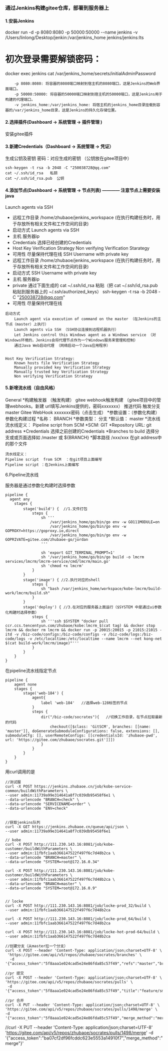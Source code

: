 ### 通过Jenkins构建gitee仓库，部署到服务器上

#### 1.安装Jenkins
docker run -d -p 8080:8080 -p 50000:50000  --name jenkins   -v /Users/linlong/Desktop/jenkin:/var/jenkins_home jenkins/jenkins:lts

# 初次登录需要解锁密码：
docker exec jenkins cat /var/jenkins_home/secrets/initialAdminPassword

```
    -p 8080:8080: 将容器的8080端口映射到宿主机的8080端口，这是Jenkins的Web界面端口。
    -p 50000:50000: 将容器的50000端口映射到宿主机的50000端口，这是Jenkins用于构建的代理端口。
    -v jenkins_home:/var/jenkins_home: 将宿主机的jenkins_home目录挂载到容器的/var/jenkins_home目录，这是Jenkins的持久化存储位置。
```


#### 2.选择插件(Dashboard ->  系统管理  ->  插件管理 )
安装gitee插件


#### 3.新建Credentials（Dashboard ->  系统管理  ->  凭证）
生成公钥及密钥 
密码：对应生成的密钥  （公钥放在gitee项目中）
```
ssh-keygen -t rsa -b 2048 -C "250038728@qq.com"
cat ~/.ssh/id_rsa   私钥
cat ~/.ssh/id_rsa.pub  公钥
```



#### 4.添加节点(Dashboard ->  系统管理  ->  节点列表) ———— 注意节点上需要安装java
Launch agents via SSH
* 远程工作目录  /home/zhubaoe/jenkins_workspace  (在执行构建任务时，用于存放所有相关文件和工作空间的目录)
* 启动方式   Launch agents via SSH
* 主机    服务器ip
* Credentials  选择已经创建的Credentials
*  Host Key Verification Strategy    Non verifying Verification Starategy
* 可用性  尽量保持代理在线
SSH Username with private key
* 远程工作目录  /home/zhubaoe/jenkins_workspace  (在执行构建任务时，用于存放所有相关文件和工作空间的目录)
* 启动方式   SSH Username with private key
* 主机     服务器ip
* private 通过下面生成的 cat ~/.ssh/id_rsa 粘贴（把 cat ~/.ssh/id_rsa.pub 粘贴到服务器上的 ~/.ssh/authorized_keys）
    ssh-keygen -t rsa -b 2048 -C "250038728@qq.com"
* 可用性  尽量保持代理在线
```
启动方式
    Launch agent via execution of command on the master （在Jenkins的主节点（master）上执行）
    Launch agents via SSH （SSH协议连接到远程机器执行）
    Let Jenkins control this Windows agent as a Windows service （对Windows环境的，Jenkins会将代理节点作为一个Windows服务来管理和控制）
    通过Java Web启动代理 （网络启动一个Java应用程序）


Host Key Verification Strategy:
    Known hosts file Verification Strategy
    Manually provided key Verification Strategy  
    Manually trusted key Verification Strategy
    Non verifying Verification Strategy
```



#### 5.新增流水线（自由风格）
General
    *构建触发器 （触发构建）
            gitee webhook触发构建  （gitee项目中的管理webhooks。新建 url填写Jenkins提供的，密码xxxxxxx）
            推送代码
            触发分支 master
            Gitee WebHook xxxxxxx密码（点击生成）
    *参数设置：（参数化构建）
			参数化构建过程
			*名称： BRANCH	
			*参数类型： 分支
			*默认值： master
    *流水线
			流水线定义： Pipeline script  from SCM
			*SCM: GIT
			*Repository URL:     git address
			*Credentials  选择之前创建的Credentials
			*Branches to build   选择分支或或页面选择如      /master   或  ${BRANCH}
			*脚本路径 /xxx/xxx    在git address中的那个文件
```
流水线定义：
Pipeline script  from SCM  ：在git项目上面编写
Pipeline script ：在Jenkins上面编写
```



6.Pipeline流水线

服务器是通过参数化构建时选择参数
```
pipeline {
  agent any 
    stages {
        stage('build') {  //1.文件打包
            steps {
                sh '''
                    /var/jenkins_home/go/bin/go env -w GO111MODULE=on
                    /var/jenkins_home/go/bin/go env -w GOPROXY=https://goproxy.io,direct
                    /var/jenkins_home/go/bin/go env -w GOPRIVATE=gitee.com/zhubaoe-go/jordan
                '''
                
                sh 'export GIT_TERMINAL_PROMPT=1'
                sh '/var/jenkins_home/go/bin/go build -o lmcrm services/lmcrm/lmcrm-service/cmd/lmcrm/main.go'
                sh 'chmod +x lmcrm'
            }
        }
        stage('image') { //2.执行对应的shell
            steps {
                sh "bash /var/jenkins_home/workspace/kobe-lmcrm/build-work/lmcrm/build.sh"
            }
        }
        stage('deploy') { //3.在对应的服务器上面运行（$SYSTEM 中是通过ui参数化构建时选择参数）
            steps {
                sh '''ssh $SYSTEM "docker pull ccr.ccs.tencentyun.com/zhubaoe/kobe:lmcrm_$(cat tag) && docker stop lmcrm && docker rm lmcrm && docker run -p 20015:20015 -p 21015:21015 -itd -v /biz-code/configs:/biz-code/configs -v /biz-code/logs:/biz-code/logs -v /etc/localtime:/etc/localtime --name lmcrm --net kong-net $(cat build-work/lmcrm/image)"'''
            }
        }
    }
}
```

在pipeline流水线指定节点
```
pipeline {
    agent none
    stages {
        stage('web-184') {
            agent{
                label 'web-184'   //选择web-128标签的节点
            }
            steps {
                dir("/biz-code/socrates"){   //切换工作目录，在节点拉取最新的代码
                    checkout([$class: 'GitSCM', branches: [[name: 'master']], doGenerateSubmoduleConfigurations: false, extensions: [],  submoduleCfg: [], userRemoteConfigs: [[credentialsId: 'zhubaoe-pwd', url: 'https://gitee.com/zhubaoe/socrates.git']]])
                }
            }
        }
    }
}
```

用curl调用的是
```
//测试服
curl -X POST https://jenkins.zhubaoe.cn/job/kobe-service-common/buildWithParameters \
--user admin:11739a99e314641a8f7c039db95458f6e1 \
--data-urlencode "BRANCH=check" \
--data-urlencode "SERVICENAME=order" \
--data-urlencode "ENV=check"
  
 
//获取jenkins队列 
curl -X GET https://jenkins.zhubaoe.cn/queue/api/json \
--user admin:11739a99e314641a8f7c039db95458f6e1 
```

```
// kobe
curl -X POST http://111.230.143.16:8081/job/kobe-customer/buildWithParameters \
--user admin:11fbfc1aab366147522f497f6c7d48b2ca \
--data-urlencode "BRANCH=master" \
--data-urlencode "SYSTEM=root@172.16.0.34"

curl -X POST http://111.230.143.16:8081/job/kobe-customer/buildWithParameters \
--user admin:11fbfc1aab366147522f497f6c7d48b2ca \
--data-urlencode "BRANCH=master" \
--data-urlencode "SYSTEM=root@172.16.0.9" 


// locke
curl -X POST http://111.230.143.16:8081/job/locke-prod_32/build \
--user admin:11fbfc1aab366147522f497f6c7d48b2ca

curl -X POST http://111.230.143.16:8081/job/locke-prod_64/build \
--user admin:11fbfc1aab366147522f497f6c7d48b2ca

curl -X POST http://111.230.143.16:8081/job/locke-hot-prod-64/build \
--user admin:11fbfc1aab366147522f497f6c7d48b2ca

//创建分支（从master拉一个分支）
curl -X POST --header 'Content-Type: application/json;charset=UTF-8' \
 'https://gitee.com/api/v5/repos/zhubaoe/socrates/branches' \
  -d '{"access_token":"5f8aaa1e024cad5e24e86fda85c57f49","refs":"master","branch_name":"hotfix/reshape_20240410"}'

//pr 提交
curl -X POST --header 'Content-Type: application/json;charset=UTF-8' \
'https://gitee.com/api/v5/repos/zhubaoe/socrates/pulls' \
 -d '{"access_token":"5f8aaa1e024cad5e24e86fda85c57f49","title":"feature/sm0407","head":"feature/sm0407","base":"release/v3.5.40"}'

//pr 合并
curl -X PUT --header 'Content-Type: application/json;charset=UTF-8' \
'https://gitee.com/api/v5/repos/zhubaoe/socrates/pulls/1498/merge' \
-d '{"access_token":"5f8aaa1e024cad5e24e86fda85c57f49","merge_method":"merge"}'

```



//curl -X PUT --header 'Content-Type: application/json;charset=UTF-8' 'https://gitee.com/api/v5/repos/zhubaoe/socrates/pulls/1498/merge' -d '{"access_token":"ba07cf2df96fcddc623e5553a14910f7","merge_method":"merge"}'
